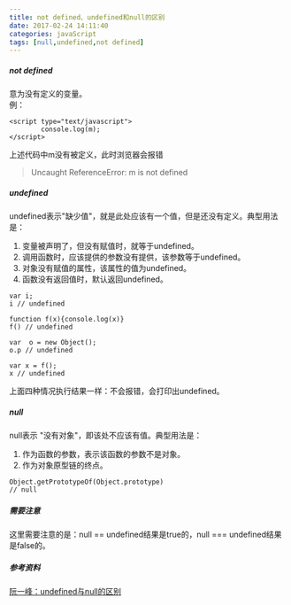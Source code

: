 ```yaml
---
title: not defined、undefined和null的区别
date: 2017-02-24 14:11:40
categories: javaScript
tags: [null,undefined,not defined]
---
```

##### not defined  
意为没有定义的变量。  
例：
<!--more-->
```
<script type="text/javascript">
		console.log(m);
</script>
```

上述代码中m没有被定义，此时浏览器会报错
> Uncaught ReferenceError: m is not defined  

##### undefined  

undefined表示"缺少值"，就是此处应该有一个值，但是还没有定义。典型用法是：  
1. 变量被声明了，但没有赋值时，就等于undefined。
2. 调用函数时，应该提供的参数没有提供，该参数等于undefined。
3. 对象没有赋值的属性，该属性的值为undefined。
4. 函数没有返回值时，默认返回undefined。  

```
var i;
i // undefined

function f(x){console.log(x)}
f() // undefined

var  o = new Object();
o.p // undefined

var x = f();
x // undefined
```
上面四种情况执行结果一样：不会报错，会打印出undefined。  
##### null  
null表示 "没有对象"，即该处不应该有值。典型用法是：  
1. 作为函数的参数，表示该函数的参数不是对象。
2. 作为对象原型链的终点。  

```
Object.getPrototypeOf(Object.prototype)
// null
```
##### 需要注意  
这里需要注意的是：null == undefined结果是true的，null === undefined结果是false的。  

##### 参考资料
[阮一峰：undefined与null的区别](http://www.ruanyifeng.com/blog/2014/03/undefined-vs-null.html)
